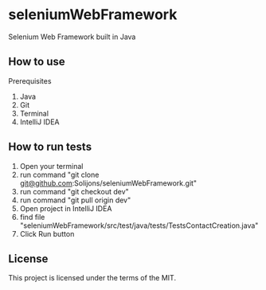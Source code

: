 # seleniumWebFramework
Selenium Web Framework built in Java

## How to use
Prerequisites
1. Java
2. Git
3. Terminal
4. IntelliJ IDEA

## How to run tests
1. Open your terminal
2. run command "git clone git@github.com:Solijons/seleniumWebFramework.git"
3. run command "git checkout dev"
4. run command "git pull origin dev"
5. Open project in IntelliJ IDEA
6. find file "seleniumWebFramework/src/test/java/tests/TestsContactCreation.java"
7. Click Run button


## License
This project is licensed under the terms of the MIT.